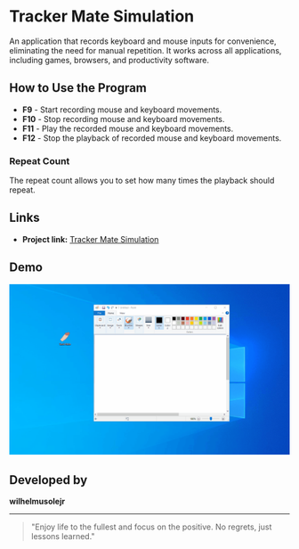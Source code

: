 # Tracker Mate Simulation

An application that records keyboard and mouse inputs for convenience, eliminating the need for manual repetition. It works across all applications, including games, browsers, and productivity software.

## How to Use the Program

- **F9** - Start recording mouse and keyboard movements.
- **F10** - Stop recording mouse and keyboard movements.
- **F11** - Play the recorded mouse and keyboard movements.
- **F12** - Stop the playback of recorded mouse and keyboard movements.

### Repeat Count
The repeat count allows you to set how many times the playback should repeat.

## Links

- **Project link:** [Tracker Mate Simulation](http://wilhelmus.vercel.app/project/tracker-mate-simulation?ref=github)

## Demo  
![Demo](https://github.com/wilhelmusolejr/Tracker-Mate-Simulation/blob/main/Animation.gif)

## Developed by
**wilhelmusolejr**  

---

> "Enjoy life to the fullest and focus on the positive. No regrets, just lessons learned."
